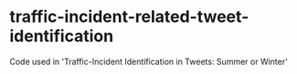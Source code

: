 # traffic-incident-related-tweet-identification
Code used in 'Traffic-Incident Identification in Tweets: Summer or Winter'
